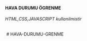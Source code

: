 <h4>HAVA DURUMU ÖGRENME </h4>

 <h6>HTML,CSS,JAVASCRIPT kullanilmistir</h6>
      
      
      


<img src="HV.gif" alt="">
# HAVA-DURUMU-GRENME
